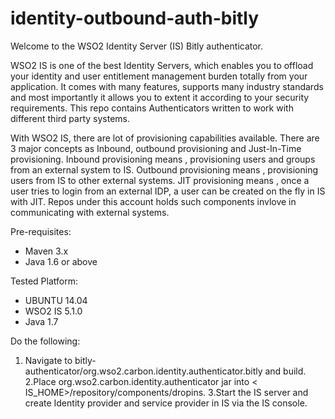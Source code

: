 # identity-outbound-auth-bitly
 

Welcome to the WSO2 Identity Server (IS) Bitly authenticator.

WSO2 IS is one of the best Identity Servers, which enables you to offload your identity and user entitlement management burden totally from your application. It comes with many features, supports many industry standards and most importantly it allows you to extent it according to your security requirements. This repo contains Authenticators written to work with different third party systems.

With WSO2 IS, there are lot of provisioning capabilities available. There are 3 major concepts as Inbound, outbound provisioning and Just-In-Time provisioning. Inbound provisioning means , provisioning users and groups from an external system to IS. Outbound provisioning means , provisioning users from IS to other external systems. JIT provisioning means , once a user tries to login from an external IDP, a user can be created on the fly in IS with JIT. Repos under this account holds such components invlove in communicating with external systems.

Pre-requisites:
- Maven 3.x
- Java 1.6 or above

Tested Platform:
- UBUNTU 14.04
- WSO2 IS 5.1.0
- Java 1.7

Do the following:
1. Navigate to bitly-authenticator/org.wso2.carbon.identity.authenticator.bitly and build.
2.Place org.wso2.carbon.identity.authenticator jar into < IS_HOME>/repository/components/dropins.
3.Start the IS server and create Identity provider and service provider in IS via the IS console.
